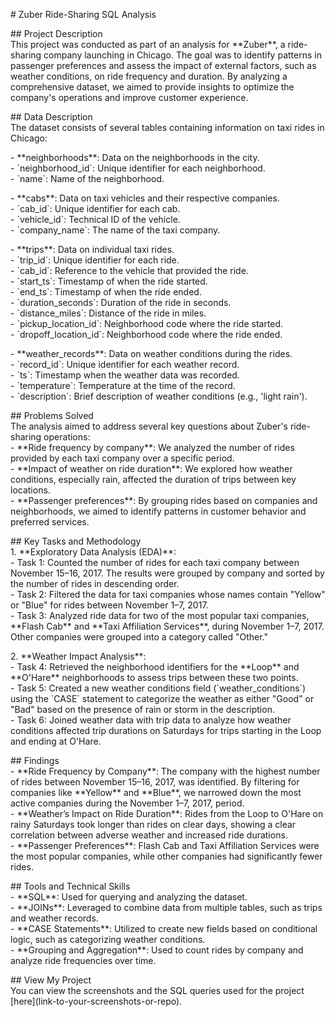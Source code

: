 \# Zuber Ride-Sharing SQL Analysis

\#\# Project Description  
This project was conducted as part of an analysis for \*\*Zuber\*\*, a ride-sharing company launching in Chicago. The goal was to identify patterns in passenger preferences and assess the impact of external factors, such as weather conditions, on ride frequency and duration. By analyzing a comprehensive dataset, we aimed to provide insights to optimize the company's operations and improve customer experience.

\#\# Data Description  
The dataset consists of several tables containing information on taxi rides in Chicago:

\- \*\*neighborhoods\*\*: Data on the neighborhoods in the city.  
  \- \`neighborhood\_id\`: Unique identifier for each neighborhood.  
  \- \`name\`: Name of the neighborhood.

\- \*\*cabs\*\*: Data on taxi vehicles and their respective companies.  
  \- \`cab\_id\`: Unique identifier for each cab.  
  \- \`vehicle\_id\`: Technical ID of the vehicle.  
  \- \`company\_name\`: The name of the taxi company.

\- \*\*trips\*\*: Data on individual taxi rides.  
  \- \`trip\_id\`: Unique identifier for each ride.  
  \- \`cab\_id\`: Reference to the vehicle that provided the ride.  
  \- \`start\_ts\`: Timestamp of when the ride started.  
  \- \`end\_ts\`: Timestamp of when the ride ended.  
  \- \`duration\_seconds\`: Duration of the ride in seconds.  
  \- \`distance\_miles\`: Distance of the ride in miles.  
  \- \`pickup\_location\_id\`: Neighborhood code where the ride started.  
  \- \`dropoff\_location\_id\`: Neighborhood code where the ride ended.

\- \*\*weather\_records\*\*: Data on weather conditions during the rides.  
  \- \`record\_id\`: Unique identifier for each weather record.  
  \- \`ts\`: Timestamp when the weather data was recorded.  
  \- \`temperature\`: Temperature at the time of the record.  
  \- \`description\`: Brief description of weather conditions (e.g., 'light rain').

\#\# Problems Solved  
The analysis aimed to address several key questions about Zuber's ride-sharing operations:  
\- \*\*Ride frequency by company\*\*: We analyzed the number of rides provided by each taxi company over a specific period.  
\- \*\*Impact of weather on ride duration\*\*: We explored how weather conditions, especially rain, affected the duration of trips between key locations.  
\- \*\*Passenger preferences\*\*: By grouping rides based on companies and neighborhoods, we aimed to identify patterns in customer behavior and preferred services.

\#\# Key Tasks and Methodology  
1\. \*\*Exploratory Data Analysis (EDA)\*\*:  
   \- Task 1: Counted the number of rides for each taxi company between November 15–16, 2017\. The results were grouped by company and sorted by the number of rides in descending order.  
   \- Task 2: Filtered the data for taxi companies whose names contain "Yellow" or "Blue" for rides between November 1–7, 2017\.  
   \- Task 3: Analyzed ride data for two of the most popular taxi companies, \*\*Flash Cab\*\* and \*\*Taxi Affiliation Services\*\*, during November 1–7, 2017\. Other companies were grouped into a category called "Other."

2\. \*\*Weather Impact Analysis\*\*:  
   \- Task 4: Retrieved the neighborhood identifiers for the \*\*Loop\*\* and \*\*O'Hare\*\* neighborhoods to assess trips between these two points.  
   \- Task 5: Created a new weather conditions field (\`weather\_conditions\`) using the \`CASE\` statement to categorize the weather as either "Good" or "Bad" based on the presence of rain or storm in the description.  
   \- Task 6: Joined weather data with trip data to analyze how weather conditions affected trip durations on Saturdays for trips starting in the Loop and ending at O'Hare.

\#\# Findings  
\- \*\*Ride Frequency by Company\*\*: The company with the highest number of rides between November 15–16, 2017, was identified. By filtering for companies like \*\*Yellow\*\* and \*\*Blue\*\*, we narrowed down the most active companies during the November 1–7, 2017, period.  
\- \*\*Weather’s Impact on Ride Duration\*\*: Rides from the Loop to O'Hare on rainy Saturdays took longer than rides on clear days, showing a clear correlation between adverse weather and increased ride durations.  
\- \*\*Passenger Preferences\*\*: Flash Cab and Taxi Affiliation Services were the most popular companies, while other companies had significantly fewer rides.

\#\# Tools and Technical Skills  
\- \*\*SQL\*\*: Used for querying and analyzing the dataset.  
\- \*\*JOINs\*\*: Leveraged to combine data from multiple tables, such as trips and weather records.  
\- \*\*CASE Statements\*\*: Utilized to create new fields based on conditional logic, such as categorizing weather conditions.  
\- \*\*Grouping and Aggregation\*\*: Used to count rides by company and analyze ride frequencies over time.

\#\# View My Project  
You can view the screenshots and the SQL queries used for the project \[here\](link-to-your-screenshots-or-repo).